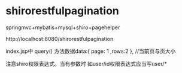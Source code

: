 # shirorestfulpagination


springmvc+mybatis+mysql+shiro+pagehelper

http://localhost:8080/shirorestfulpagination


index.jsp中 query() 方法数据data:{ page: 1 ,rows:2 }, //当前页与页大小


注意shiro权限表达式。当有参数时
如user/id权限表达式应当写user/*